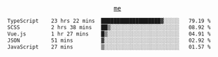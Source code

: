 <p align="center">
  <samp>
    <a href="https://yiwwhl.com">me</a>
  </samp>
</p>

<!--START_SECTION:waka-->

```txt
TypeScript    23 hrs 22 mins  ███████████████████▓░░░░░   79.19 %
SCSS          2 hrs 38 mins   ██▒░░░░░░░░░░░░░░░░░░░░░░   08.92 %
Vue.js        1 hr 27 mins    █▒░░░░░░░░░░░░░░░░░░░░░░░   04.91 %
JSON          51 mins         ▓░░░░░░░░░░░░░░░░░░░░░░░░   02.92 %
JavaScript    27 mins         ▒░░░░░░░░░░░░░░░░░░░░░░░░   01.57 %
```

<!--END_SECTION:waka-->